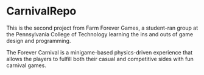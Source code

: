 # CarnivalRepo

This is the second project from Farm Forever Games, a student-ran group at the Pennsylvania College of Technology learning the ins and outs of game design and programming.

The Forever Carnival is a minigame-based physics-driven experience that allows the players to fulfill both their casual and competitive sides with fun carnival games.
